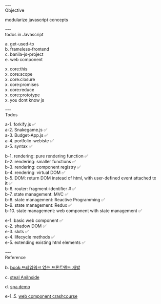 ---\
Objective

modularize javascript concepts


---\
todos in Javascript


a. get-used-to\
b. frameless-frontend\
c. banila-js-project\
e. web component

x. core:this\
x. core:scope\
x. core:closure\
x. core:promises\
x. core:reduce\
x. core:prototype\
x. you dont know js


---\
Todos


a-1. forkify.js :white_check_mark:\
a-2. Snakegame.js :white_check_mark:\
a-3. Budget-App.js :white_check_mark:\
a-4. portfolio-webiste :white_check_mark:\
a-5. syntax :white_check_mark:


b-1. rendering: pure rendering function :white_check_mark:\
b-2. rendering: smaller functions :white_check_mark:\
b-3. rendering: component registry :white_check_mark:\
b-4. rendering: virtual DOM :white_check_mark:\
b-5. DOM: return DOM instead of html, with user-defined event attached to it :white_check_mark:\
b-6. router: fragment-identifier # :white_check_mark:\
b-7. state management: MVC :white_check_mark:\
b-8. state management: Reactive Programming :white_check_mark:\
b-9. state management: Redux :white_check_mark:\
b-10. state management: web component with state management :white_check_mark:





e-1. basic web component :white_check_mark:\
e-2. shadow DOM :white_check_mark:\
e-3. slots :white_check_mark:\
e-4. lifecycle methods :white_check_mark:\
e-5. extending existing html elements :white_check_mark:


---\
Reference


b. [book:프레임워크 없는 프론트엔드 개발](https://github.com/Apress/frameworkless-front-end-development)

c. [steal AniInside](https://github.com/DeAcct/AniInside/blob/main/src/utility/interaction.js)

d. [spa demo](https://github.com/wnsguddl789/spa)

e-1..5. [web component crashcourse](https://www.youtube.com/watch?v=2I7uX8m0Ta0&ab_channel=WebDevSimplified)
